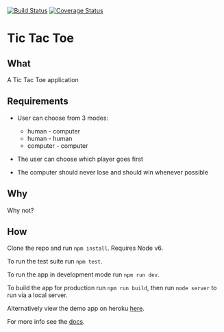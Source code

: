 [![Build Status](https://travis-ci.org/matthewglover/tic-tac-toe.svg?branch=master)](https://travis-ci.org/matthewglover/tic-tac-toe) [![Coverage Status](https://coveralls.io/repos/github/matthewglover/tic-tac-toe/badge.svg?branch=master)](https://coveralls.io/github/matthewglover/tic-tac-toe?branch=master)

# Tic Tac Toe

## What

A Tic Tac Toe application

## Requirements

- User can choose from 3 modes:
  - human - computer
  - human - human
  - computer - computer

- The user can choose which player goes first

- The computer should never lose and should win whenever possible

## Why

Why not?

## How

Clone the repo and run `npm install`. Requires Node v6.

To run the test suite run `npm test`.

To run the app in development mode run `npm run dev`.

To build the app for production run `npm run build`, then run `node server` to run via a local server.

Alternatively view the demo app on heroku [here](https://matthewglover-tic-tac-toe.herokuapp.com).

For more info see the [docs](docs.md).
